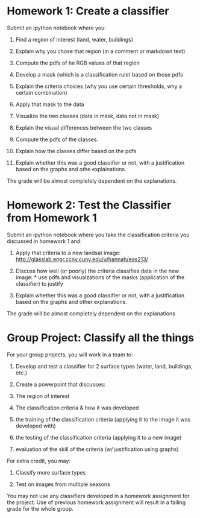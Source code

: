 Homework 1: Create a classifier
===============================
Submit an ipython notebook where you:

  1. Find a region of interest (land, water, buildings)
  
  2. Explain why you chose that region (in a comment or markdown text)
  
  3. Compute the pdfs of he RGB values of that region
  
  4. Develop a mask (which is a classification rule) based on those pdfs
  
  5. Explain the criteria choices (why you use certain thresholds, why a certain combination)
  
  6. Apply that mask to the data
  
  7. Visualize the two classes (data in mask, data not in mask)
  
  8. Explain the visual differences between the two classes
  
  9. Compute the pdfs of the classes.
  
  10. Explain how the classes differ based on the pdfs
  
  11.  Explain whether this was a good classifier or not, with a justification based on the graphs and othe explainations. 

The grade will be almost completely dependent on the explanations.

Homework 2: Test the Classifier from Homework 1
===============================================

Submit an ipython notebook where you take the classification criteria you discussed in homework 1 and:

  1. Apply that criteria to a new landsat image: http://glasslab.engr.ccny.cuny.edu/u/hannah/eas213/
  
  2. Discuss how well (or poorly) the criteria classifies data in the new image:
    * use pdfs and visualzations of the masks (application of the classifier) to justify 
  
  3. Explain whether this was a good classifier or not, with a justification based on the graphs and other explanations. 
  
The grade will be almost completely dependent on the explanations

Group Project: Classify all the things
=======================================

For your group projects, you will work in a team to:

1. Develop and test a classifier for 2 surface types (water, land, buildings, etc.)

2. Create a powerpoint that discusses:

  1. The region of interest
  
  2. The classification criteria & how it was developed

  3. the training of the classification criteria (applying it to the image it was developed with)

  4. the testing of the classification criteria (applying it to a new image)

  5. evaluation of the skill of the criteria (w/ justification using graphs)

For extra credit, you may:

1. Classify more surface types

2. Test on images from multiple seasons

You may not use any classifiers developed in a homework assignment for the project. Use of previous homework assignment will result in a failing grade for the whole group.


